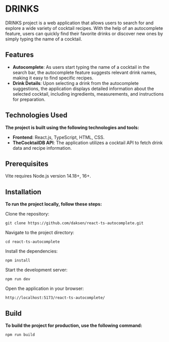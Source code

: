 # DRINKS
DRINKS project is a web application that allows users to search for and explore a wide variety of cocktail recipes. With the help of an autocomplete feature, users can quickly find their favorite drinks or discover new ones by simply typing the name of a cocktail.

## Features
- **Autocomplete**: As users start typing the name of a cocktail in the search bar, the autocomplete feature suggests relevant drink names, making it easy to find specific recipes.
- **Drink Details**: Upon selecting a drink from the autocomplete suggestions, the application displays detailed information about the selected cocktail, including ingredients, measurements, and instructions for preparation.

## Technologies Used
**The project is built using the following technologies and tools:**

- **Frontend**: React.js, TypeScript, HTML, CSS.
- **TheCocktailDB API**: The application utilizes a cocktail API to fetch drink data and recipe information.

## Prerequisites
Vite requires Node.js version 14.18+, 16+.

## Installation
**To run the project locally, follow these steps:**

Clone the repository:
```shell
git clone https://github.com/daksen/react-ts-autocomplete.git
```

Navigate to the project directory:
```shell
cd react-ts-autocomplete
```

Install the dependencies:
```shell
npm install
```

Start the development server:
``` shell
npm run dev
```

Open the application in your browser:
```shell
http://localhost:5173/react-ts-autocomplete/
```

## Build
**To build the project for production, use the following command:**

```shell
npm run build
```
